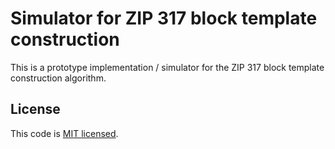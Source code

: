 Simulator for ZIP 317 block template construction
=================================================

This is a prototype implementation / simulator for the ZIP 317 block template
construction algorithm.

License
-------

This code is [MIT licensed](LICENSE).
